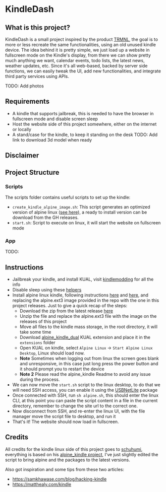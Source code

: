 # KindleDash

## What is this project?

KindleDash is a small project inspired by the product [TRMNL](https://usetrmnl.com/), the goal is to more or less recreate the same functionalities, using an old unused kindle device.
The idea behind it is pretty simple, we just load up a website in fullscreen mode on the Kindle's display, from there we can show pretty much anything we want, calendar events, todo lists, the latest news, weather updates, etc.
Since it's all web-based, backed by server side functions, we can easily tweak the UI, add new functionalities, and integrate third party services using APIs.

TODO: Add photos

## Requirements

- A kindle that supports jailbreak, this is needed to have the browser in fullscreen mode and disable screen sleep
- Host the website side of this project somewhere, either on the internet or locally
- A stand/case for the kindle, to keep it standing on the desk TODO: Add link to download 3d model when ready

## Disclaimer

## Project Structure

### Scripts

The scripts folder contains useful scripts to set up the kindle:

- `create_kindle_alpine_image.sh`: This script generates an optimized version of alpine linux ([see here](https://github.com/schuhumi/alpine_kindle)), a ready to install version can be download from the GH releases.
- `start.sh`: Script to execute on linux, it will start the website on fullscreen mode

### App

TODO:

## Instructions

- Jailbreak your kindle, and install KUAL, visit [kindlemodding](https://kindlemodding.org/jailbreaking/) for all the info
- Disable sleep using these [helpers](https://www.mobileread.com/forums/showthread.php?t=293264)
- Install alpine linux kindle, following instructions [here](https://github.com/schuhumi/alpine_kindle) and [here](https://github.com/schuhumi/alpine_kindle_kual), and replacing the alpine.ext3 image provided in the repo with the one in this project releases. Just to give a quick recap of the steps:
  - Download the zip from the latest release [here](https://github.com/schuhumi/alpine_kindle/releases/tag/v0.2-alpha2)
  - Unzip the file and replace the alpine.ext3 file with the image on the releases of this project
  - Move all files to the kindle mass storage, in the root directory, it will take some time
  - Download [alpine_kindle_dual](https://github.com/schuhumi/alpine_kindle_kual/releases/tag/v0.1-alpha3) KUAL extension and place it in the `extensions` folder
  - Open KUAL on kindle, select `Alpine Linux` -> `Start Alpine Linux Desktop`, Linux should load now.
  - **Note** Sometimes when logging out from linux the screen goes blank and unresponsive, in this case just long press the power button and it should prompt you to restart the device
  - **Note 2** Please read the alpine_kindle Readme to avoid any issue during the process.
- We can now move the `start.sh` script to the linux desktop, to do that we will need SSH access, you can enable it using the [USBNetLite](https://github.com/notmarek/kindle-usbnetlite) package
- Once connected with SSH, run `sh alpine.sh`, this should enter the linux CLI, at this point you can paste the script content in a file in the current directory, remember to change the site url to the correct one.
- Now disconnect from SSH, and re-enter the linux UI, with the file manager move the script file to desktop, and run it
- That's it! The website should now load in fullscreen.

## Credits

All credits for the kindle linux side of this project goes to [schuhumi](https://github.com/schuhumi), everything is based on his [alpine_kindle project](https://github.com/schuhumi/alpine_kindle), I've just slightly edited the script to bring alpine and the packages to the latest versions.

Also got inspiration and some tips from these two articles:

- https://samkhawase.com/blog/hacking-kindle
- https://matthealy.com/kindle

